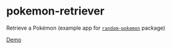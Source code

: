 # pokemon-retriever
Retrieve a Pokémon (example app for [`random-pokemon`](https://github.com/chriskwan/random-pokemon) package)

[Demo](http://chriskwan.github.io/pokemon-retriever)
